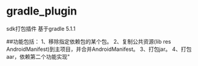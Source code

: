 # gradle_plugin

sdk打包插件
基于gradle 5.1.1

##功能包括：
1、移除指定依赖包的某个包。
2、复制公共资源(lib res AndroidManifest)到主项目，并合并AndroidManifest。
3、打包jar。
4、打包aar，依赖第二个功能实现"

